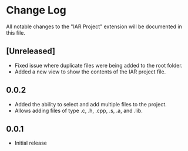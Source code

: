 # Change Log

All notable changes to the "IAR Project" extension will be documented in this file.

## [Unreleased]

- Fixed issue where duplicate files were being added to the root folder.
- Added a new view to show the contents of the IAR project file.

## 0.0.2

- Added the ability to select and add multiple files to the project.
- Allows adding files of type .c, .h, .cpp, .s, .a, and .lib.

## 0.0.1

- Initial release